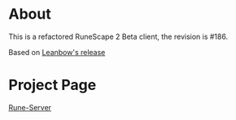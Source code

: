 # About
This is a refactored RuneScape 2 Beta client, the revision is #186.

Based on [Leanbow's release](https://www.rune-server.org/runescape-development/rs2-client/downloads/553361-pre-194-deob.html)

# Project Page
[Rune-Server](https://www.rune-server.org/runescape-development/rs2-client/projects/630589-186-complete-rename.html)
